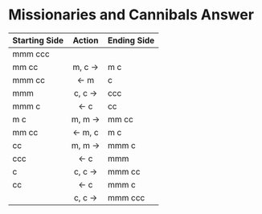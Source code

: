 # Missionaries and Cannibals Answer

|Starting Side|Action     |Ending Side|
|-------------|:---------:|-----------|
| mmm ccc     |           |           |
| mm  cc      |m, c &rarr;| m   c     |
| mmm cc      |&larr; m   |     c     |
| mmm         |c, c &rarr;|     ccc   |
| mmm c       |&larr; c   |     cc    |
| m   c       |m, m &rarr;| mm  cc    |
| mm  cc      |&larr; m, c| m   c     |
|     cc      |m, m &rarr;| mmm c     |
|     ccc     |&larr; c   | mmm       |
|     c       |c, c &rarr;| mmm cc    |
|     cc      |&larr; c   | mmm c     |
|             |c, c &rarr;| mmm ccc   |
